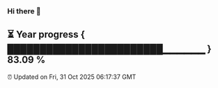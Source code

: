 ### Hi there 👋
⏳ Year progress { ████████████████████████▁▁▁▁▁▁ } 83.09 %
---
⏰ Updated on Fri, 31 Oct 2025 06:17:37 GMT

